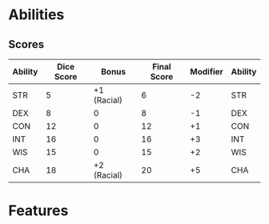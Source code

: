 # Abilities
## Scores

Ability|Dice Score|Bonus|Final Score|Modifier|Ability
---|---|---|---|---|---
STR|5|+1 (Racial)|6|-2|STR
DEX|8|0|8|-1|DEX
CON|12|0|12|+1|CON
INT|16|0|16|+3|INT
WIS|15|0|15|+2|WIS
CHA|18|+2 (Racial)|20|+5|CHA
# Features
